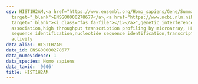 ```yaml
---
csv: HIST1H2AM,<a href="https://www.ensembl.org/Homo_sapiens/Gene/Summary?db=core;g=ENSG00000278677"
  target="_blank">ENSG00000278677</a>,<a href="https://www.ncbi.nlm.nih.gov/pubmed/28369544"
  target="_blank"><i class="fas fa-file"></i></a>",genetic interference,functional
  association,high throughput transcription profiling by microarray, HF73 cells,nucleotide
  sequence identification,nucleotide sequence identification,transcriptional regulation,down-regulates
  activity
data_alias: HIST1H2AM
data_id: ENSG00000278677
data_numevidence: 1
data_species: Homo sapiens
data_taxid: '9606'
title: HIST1H2AM
---
```


